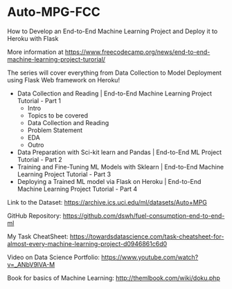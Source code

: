 # Auto-MPG-FCC
How to Develop an End-to-End Machine Learning Project and Deploy it to Heroku with Flask

More information at <https://www.freecodecamp.org/news/end-to-end-machine-learning-project-turorial/>

The series will cover everything from Data Collection to Model Deployment using Flask Web framework on Heroku!

- Data Collection and Reading | End-to-End Machine Learning Project Tutorial - Part 1
  - Intro
  - Topics to be covered
  - Data Collection and Reading
  - Problem Statement
  - EDA
  - Outro
- Data Preparation with Sci-kit learn and Pandas | End-to-End ML Project Tutorial - Part 2
- Training and Fine-Tuning ML Models with Sklearn | End-to-End Machine Learning Project Tutorial - Part 3
- Deploying a Trained ML model via Flask on Heroku | End-to-End Machine Learning Project Tutorial - Part 4

Link to the Dataset: <https://archive.ics.uci.edu/ml/datasets/Auto+MPG>

GitHub Repository: <https://github.com/dswh/fuel-consumption-end-to-end-ml>

My Task CheatSheet: <https://towardsdatascience.com/task-cheatsheet-for-almost-every-machine-learning-project-d0946861c6d0>

Video on Data Science Portfolio: <https://www.youtube.com/watch?v=_ANbV9lVA-M>

Book for basics of Machine Learning: <http://themlbook.com/wiki/doku.php>
